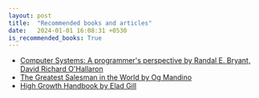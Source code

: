 ```yaml
---
layout: post
title:  "Recommended books and articles"
date:   2024-01-01 16:08:31 +0530
is_recommended_books: True
---
```


- [Computer Systems: A programmer's perspective by Randal E. Bryant, David Richard O'Hallaron](https://www.goodreads.com/book/show/829182.Computer_Systems)
- [The Greatest Salesman in the World by Og Mandino](https://www.goodreads.com/book/show/356896.The_Greatest_Salesman_in_the_World)
- [High Growth Handbook by Elad Gill](https://www.goodreads.com/book/show/40536148-high-growth-handbook)




